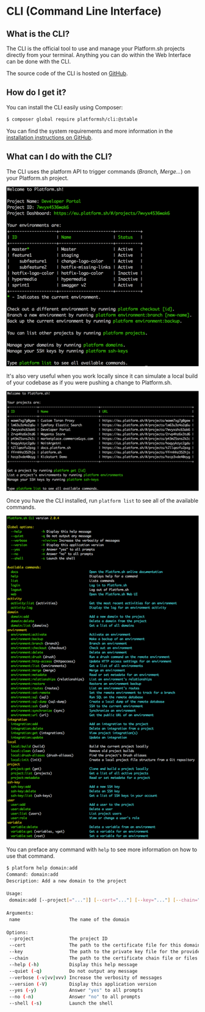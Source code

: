# CLI (Command Line Interface)

## What is the CLI?

The CLI is the official tool to use and manage your Platform.sh projects directly from your terminal. Anything you can do within the Web Interface can be done with the CLI.

The source code of the CLI is hosted on [GitHub](https://github.com/platformsh/platformsh-cli).

## How do I get it?

You can install the CLI easily using Composer:

```bash
$ composer global require platformsh/cli:@stable
```

You can find the system requirements and more information in the [installation instructions on GitHub](https://github.com/platformsh/platformsh-cli/blob/master/README.md).

## What can I do with the CLI?

The CLI uses the platform API to trigger commands (*Branch, Merge...*) on your Platform.sh project.

![Platform Cli In Project](/images/platform-cli-in-project.png)

It's also very useful when you work locally since it can simulate a local build of your codebase as if you were pushing a change to Platform.sh.

![Platform Cli Logged In](/images/platform-cli-logged-in.png)

Once you have the CLI installed, run `platform list` to see all of the available commands.

![Platform Cli List](/images/platform-cli-list.png)

You can preface any command with `help` to see more information on how to use that command.

```bash
$ platform help domain:add
Command: domain:add
Description: Add a new domain to the project

Usage:
 domain:add [--project[="..."]] [--cert="..."] [--key="..."] [--chain="..."] [name]

Arguments:
 name                  The name of the domain

Options:
 --project             The project ID
 --cert                The path to the certificate file for this domain.
 --key                 The path to the private key file for the provided certificate.
 --chain               The path to the certificate chain file or files for the provided certificate. (multiple values allowed)
 --help (-h)           Display this help message
 --quiet (-q)          Do not output any message
 --verbose (-v|vv|vvv) Increase the verbosity of messages
 --version (-V)        Display this application version
 --yes (-y)            Answer "yes" to all prompts
 --no (-n)             Answer "no" to all prompts
 --shell (-s)          Launch the shell
```
